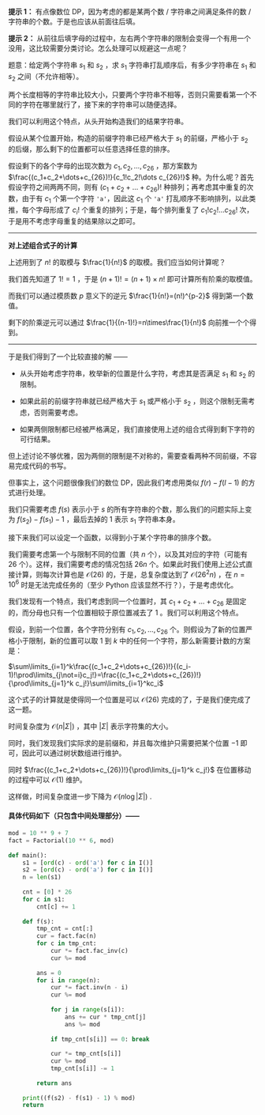 **提示 1：** 有点像数位 DP，因为考虑的都是某两个数 / 字符串之间满足条件的数 / 字符串的个数。于是也应该从前面往后填。

**提示 2：** 从前往后填字母的过程中，左右两个字符串的限制会变得一个有用一个没用，这比较需要分类讨论。怎么处理可以规避这一点呢？

题意：给定两个字符串 $s_1$ 和 $s_2$ ，求 $s_1$ 字符串打乱顺序后，有多少字符串在 $s_1$ 和 $s_2$ 之间（不允许相等）。

两个长度相等的字符串比较大小，只要两个字符串不相等，否则只需要看第一个不同的字符在哪里就行了，接下来的字符串可以随便选择。

我们可以利用这个特点，从头开始构造我们的结果字符串。

假设从某个位置开始，构造的前缀字符串已经严格大于 $s_1$ 的前缀，严格小于 $s_2$ 的后缀，那么剩下的位置都可以任意选择任意的排序。

假设剩下的各个字母的出现次数为 $c_1, c_2, \dots, c_{26}$ ，那方案数为 $\frac{(c_1+c_2+\dots+c_{26})!}{c_1!c_2!\dots c_{26}!}$ 种。为什么呢？首先假设字符之间两两不同，则有 $(c_1+c_2+\dots+c_{26})!$ 种排列；再考虑其中重复的次数，由于有 $c_1$ 个第一个字符 `'a'`，因此这 $c_1$ 个 `'a'` 打乱顺序不影响排列，以此类推，每个字母形成了 $c_i!$ 个重复的排列；于是，每个排列重复了 $c_1!c_2!\dots c_{26}!$ 次，于是用不考虑字母重复的结果除以之即可。

---

**对上述组合式子的计算**

上述用到了 $n!$ 的取模与 $\frac{1}{n!}$ 的取模。我们应当如何计算呢？

我们首先知道了 $1!=1$ ，于是 $(n+1)!=(n+1)\times n!$ 即可计算所有阶乘的取模值。

而我们可以通过模质数 $p$ 意义下的逆元 $\frac{1}{n!}=(n!)^{p-2}$ 得到第一个数值。

剩下的阶乘逆元可以通过 $\frac{1}{(n-1)!}=n\times\frac{1}{n!}$ 向前推一个个得到。

---

于是我们得到了一个比较直接的解 —— 

- 从头开始考虑字符串，枚举新的位置是什么字符，考虑其是否满足 $s_1$ 和 $s_2$ 的限制。

- 如果此前的前缀字符串就已经严格大于 $s_1$ 或严格小于 $s_2$ ，则这个限制无需考虑，否则需要考虑。

- 如果两侧限制都已经被严格满足，我们直接使用上述的组合式得到剩下字符的可行结果。

但上述讨论不够优雅，因为两侧的限制是不对称的，需要查看两种不同前缀，不容易完成代码的书写。

但事实上，这个问题很像我们的数位 DP，因此我们考虑用类似 $f(r)-f(l-1)$ 的方式进行处理。

我们只需要考虑 $f(s)$ 表示小于 $s$ 的所有字符串的个数，那么我们的问题实际上变为 $f(s_2)-f(s_1)-1$ ，最后去掉的 $1$ 表示 $s_1$ 字符串本身。

接下来我们可以设定一个函数，以得到小于某个字符串的排序个数。

我们需要考虑第一个与限制不同的位置（共 $n$ 个），以及其对应的字符（可能有 $26$ 个）。这样，我们需要考虑的情况包括 $26n$ 个。如果此时我们使用上述公式直接计算，则每次计算也是 $\mathcal{O}(26)$ 的，于是，总复杂度达到了 $\mathcal{O}(26^2n)$ ，在 $n=10^6$ 时是无法完成任务的（至少 Python 应该显然不行？），于是考虑优化。

我们发现有一个特点，我们考虑到同一个位置时，其 $c_1+c_2+\dots+c_{26}$ 是固定的，而分母也只有一个位置相较于原位置减去了 $1$ 。我们可以利用这个特点。

假设，到前一个位置，各个字符分别有 $c_1,c_2,\dots,c_{26}$ 个。则假设为了新的位置严格小于限制，新的位置可以取 $1$ 到 $k$ 中的任何一个字符，那么新需要计数的方案是：

$\sum\limits_{i=1}^k\frac{(c_1+c_2+\dots+c_{26})!}{(c_i-1)!\prod\limits_{j\not=i}c_j!}=\frac{(c_1+c_2+\dots+c_{26})!}{\prod\limits_{j=1}^k c_j!}\sum\limits_{i=1}^kc_i$

这个式子的计算就是使得同一个位置是可以 $\mathcal{O}(26)$ 完成的了，于是我们便完成了这一题。

时间复杂度为 $\mathcal{O}(n|Σ|)$ ，其中 $|Σ|$ 表示字符集的大小。

同时，我们发现我们实际求的是前缀和，并且每次维护只需要把某个位置 $-1$ 即可，因此可以通过树状数组进行维护。

同时 $\frac{(c_1+c_2+\dots+c_{26})!}{\prod\limits_{j=1}^k c_j!}$ 在位置移动的过程中可以 $\mathcal{O}(1)$ 维护。

这样做，时间复杂度进一步下降为 $\mathcal{O}(n\log|Σ|)$ .

#### 具体代码如下（只包含中间处理部分）——

```Python []
mod = 10 ** 9 + 7
fact = Factorial(10 ** 6, mod)
 
def main():
    s1 = [ord(c) - ord('a') for c in I()]
    s2 = [ord(c) - ord('a') for c in I()]
    n = len(s1)
    
    cnt = [0] * 26
    for c in s1:
        cnt[c] += 1
    
    def f(s):
        tmp_cnt = cnt[:]
        cur = fact.fac(n)
        for c in tmp_cnt:
            cur *= fact.fac_inv(c)
            cur %= mod
        
        ans = 0
        for i in range(n):
            cur *= fact.inv(n - i)
            cur %= mod
            
            for j in range(s[i]):
                ans += cur * tmp_cnt[j]
                ans %= mod
            
            if tmp_cnt[s[i]] == 0: break
            
            cur *= tmp_cnt[s[i]]
            cur %= mod
            tmp_cnt[s[i]] -= 1
        
        return ans
    
    print((f(s2) - f(s1) - 1) % mod)
    return
```